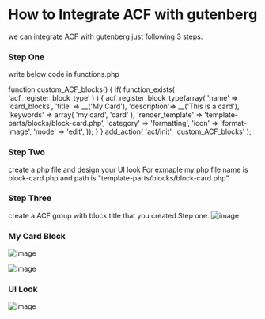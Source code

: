 # How to Integrate ACF with gutenberg
we can integrate ACF with gutenberg just following 3 steps:

### Step One
write below code in functions.php

function custom_ACF_blocks() {
  if( function_exists( 'acf_register_block_type' ) ) {
    acf_register_block_type(array(
      'name' => 'card_blocks',
      'title' => __('My Card'),
      'description'=> __('This is a card'),
      'keywords' => array( 'my card', 'card' ),
      'render_template' => 'template-parts/blocks/block-card.php',
      'category' => 'formatting',
      'icon' => 'format-image',
      'mode' => 'edit',
    ));
  }
}
add_action( 'acf/init', 'custom_ACF_blocks' );

### Step Two
create a php file and design your UI look
For exmaple my php file name is block-card.php and path is "template-parts/blocks/block-card.php"

### Step Three
create a ACF group with block title that you created Step one.
![image](https://user-images.githubusercontent.com/26348416/141890407-379fd4cd-adcb-4e44-a1ae-b78938b43df5.png)



### My Card Block
![image](https://user-images.githubusercontent.com/26348416/141890067-b59feb96-11c6-4a99-803a-bd0c2a897251.png)

![image](https://user-images.githubusercontent.com/26348416/141890515-fda6fc62-c9df-4fba-8bd7-156e1368905c.png)


### UI Look
![image](https://user-images.githubusercontent.com/26348416/141890209-03da8746-b5ac-49fc-bc4e-a53c37a5c7f7.png)

